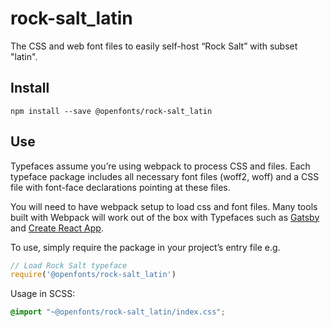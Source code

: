 
# rock-salt_latin

The CSS and web font files to easily self-host “Rock Salt” with subset "latin".

## Install

`npm install --save @openfonts/rock-salt_latin`

## Use

Typefaces assume you’re using webpack to process CSS and files. Each typeface
package includes all necessary font files (woff2, woff) and a CSS file with
font-face declarations pointing at these files.

You will need to have webpack setup to load css and font files. Many tools built
with Webpack will work out of the box with Typefaces such as [Gatsby](https://github.com/gatsbyjs/gatsby)
and [Create React App](https://github.com/facebookincubator/create-react-app).

To use, simply require the package in your project’s entry file e.g.

```javascript
// Load Rock Salt typeface
require('@openfonts/rock-salt_latin')
```

Usage in SCSS:
```scss
@import "~@openfonts/rock-salt_latin/index.css";
```
